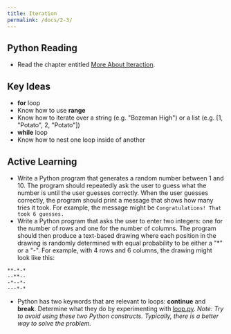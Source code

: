 ```yaml
---
title: Iteration
permalink: /docs/2-3/
---
```


## Python Reading
- Read the chapter entitled [More About Iteraction](https://runestone.academy/ns/books/published/thinkcspy/MoreAboutIteration/toctree.html).

## Key Ideas
- **for** loop
- Know how to use **range**
- Know how to iterate over a string (e.g. "Bozeman High") or a list (e.g. [1, "Potato", 2, "Potato"])
- **while** loop
- Know how to nest one loop inside of another

## Active Learning
- Write a Python program that generates a random number between 1 and 10. The program should repeatedly ask the user to guess what the number is until the user guesses correctly. When the user guesses correctly, the program should print a message that shows how many tries it took. For example, the message might be `Congratulations! That took 6 guesses.`
- Write a Python program that asks the user to enter two integers: one for the number of rows and one for the number of columns. The program should then produce a text-based drawing where each position in the drawing is randomly determined with equal probability to be either a "*" or a "-". For example, with 4 rows and 6 columns, the drawing might look like this:
```
**-*-*
--**--
-*--*-
---*-*
```
- Python has two keywords that are relevant to loops: **continue** and **break**. Determine what they do by experimenting with [loop.py](../lessons/code/loop.py). *Note: Try to avoid using these two Python constructs. Typically, there is a better way to solve the problem.*
